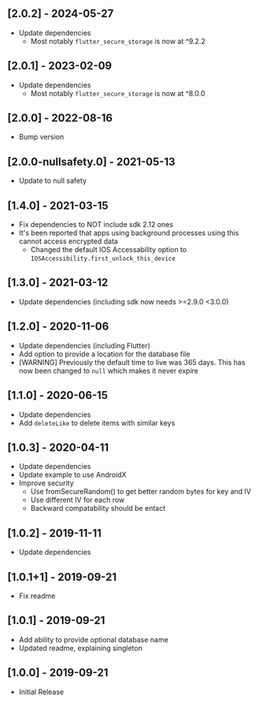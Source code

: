 ## [2.0.2] - 2024-05-27

- Update dependencies
  - Most notably `flutter_secure_storage` is now at ^9.2.2

## [2.0.1] - 2023-02-09

- Update dependencies
  - Most notably `flutter_secure_storage` is now at ^8.0.0

## [2.0.0] - 2022-08-16

- Bump version

## [2.0.0-nullsafety.0] - 2021-05-13

- Update to null safety

## [1.4.0] - 2021-03-15

- Fix dependencies to NOT include sdk 2.12 ones
- It's been reported that apps using background processes using this cannot access encrypted data
  - Changed the default IOS Accessability option to `IOSAccessibility.first_unlock_this_device`

## [1.3.0] - 2021-03-12

- Update dependencies (including sdk now needs >=2.9.0 <3.0.0)

## [1.2.0] - 2020-11-06

- Update dependencies (including Flutter)
- Add option to provide a location for the database file
- [WARNING] Previously the default time to live was 365 days. This has now been changed to `null` which makes it never expire 

## [1.1.0] - 2020-06-15

- Update dependencies
- Add `deleteLike` to delete items with similar keys

## [1.0.3] - 2020-04-11

- Update dependencies
- Update example to use AndroidX
- Improve security
  - Use fromSecureRandom() to get better random bytes for key and IV
  - Use different IV for each row
  - Backward compatability should be entact

## [1.0.2] - 2019-11-11

- Update dependencies

## [1.0.1+1] - 2019-09-21

- Fix readme

## [1.0.1] - 2019-09-21

- Add ability to provide optional database name
- Updated readme, explaining singleton

## [1.0.0] - 2019-09-21

- Initial Release
